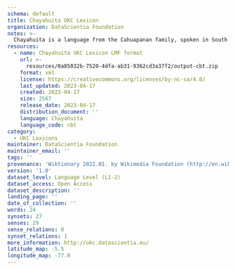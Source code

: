 ```yaml
---
schema: default
title: Chayahuita UKC Lexicon
organization: DataScientia Foundation
notes: >-
  Chayahuita is a language from the Cahuapanan family, spoken in South America. The UKC Lexicon of Chayahuita is represented as a lexico-semantic network. It consists of words, word senses, synsets, as well as sense-level and synset-level relationships.
resources:
  - name: Chayahuita UKC Lexicon LMF format
    url: >-
      resources/0a85032b-7520-4dfa-ab31-9362cd3a37f2/output-cbt.zip
    format: xml
    license: https://creativecommons.org/licenses/by-nc-sa/4.0/
    last_updated: 2023-04-17
    created: 2023-04-17
    size: 2567
    release_date: 2023-04-17
    distribution_document: ''
    language: Chayahuita
    language_code: cbt
category:
  - UKC Lexicons
maintainer: DataScientia Foundation
maintainer_email: ''
tags: ''
provenance: 'Wiktionary 2022.01. by Wikimedia Foundation (http://en.wiktionary.org); CogNet 2.1 by Khuyagbaatar Batsuren, National University of Mongolia (http://cognet.ukc.disi.unitn.it); Native Languages of the Americas 2021.11. by Laura Redish and Orrin Lewis (http://www.native-languages.org); Princeton WordNet 2.1 by Princeton University (https://wordnet.princeton.edu)'
version: '1.0'
dataset_level: Language Level (L1-2)
dataset_access: Open Access
dataset_description: ''
landing_page: ''
date_of_collection: ''
words: 24
synsets: 27
senses: 29
sense_relations: 0
synset_relations: 1
more_information: http://ukc.datascientia.eu/
latitude_map: -5.5
longitude_map: -77.0
---
```

